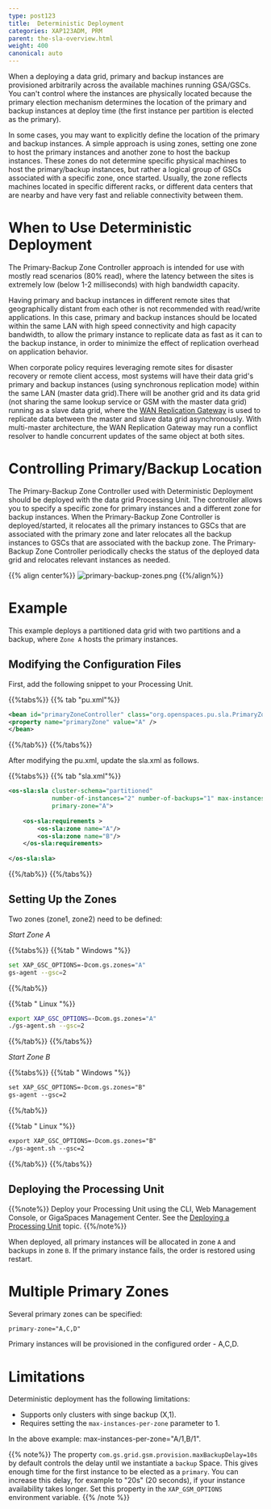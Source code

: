 ```yaml
---
type: post123
title:  Deterministic Deployment
categories: XAP123ADM, PRM
parent: the-sla-overview.html
weight: 400
canonical: auto
---
```



When a deploying a data grid, primary and backup instances are provisioned arbitrarily across the available machines running GSA/GSCs. You can't control where the instances are physically located because the primary election mechanism determines the location of the primary and backup instances at deploy time (the first instance per partition is elected as the primary).

In some cases, you may want to explicitly define the location of the primary and backup instances. A simple approach is using zones, setting one zone to host the primary instances and another zone to host the backup instances. These zones do not determine specific physical machines to host the primary/backup instances, but rather a logical group of GSCs associated with a specific zone, once started. Usually, the zone reflects machines located in specific different racks, or different data centers that are nearby and have very fast and reliable connectivity between them.

# When to Use Deterministic Deployment

The Primary-Backup Zone Controller approach is intended for use with  mostly read scenarios (80% read), where the latency between the sites is extremely low (below 1-2 milliseconds) with high bandwidth capacity.

Having primary and backup instances in different remote sites that geographically distant from each other is not recommended with read/write applications. In this case, primary and backup instances should be located within the same LAN with high speed connectivity and high capacity bandwidth, to allow the primary instance to replicate data as fast as it can to the backup instance, in order to minimize the effect of replication overhead on application behavior.

When corporate policy requires leveraging remote sites for disaster recovery or remote client access, most systems will have their data grid's primary and backup instances (using synchronous replication mode) within the same LAN (master data grid).There will be another grid and its data grid (not sharing the same lookup service or GSM with the master data grid) running as a slave data grid, where the [WAN Replication Gateway](/sbp/wan-replication-gateway.html) is used to replicate data between the master and slave data grid asynchronously. With multi-master architecture, the WAN Replication Gateway may run a conflict resolver to handle concurrent updates of the same object at both sites.

# Controlling Primary/Backup Location

The Primary-Backup Zone Controller used with Deterministic Deployment should be deployed with the data grid Processing Unit. The controller allows you to specify a specific zone for primary instances and a different zone for backup instances. When the Primary-Backup Zone Controller is deployed/started, it relocates all the primary instances to GSCs that are associated with the primary zone and later relocates all the backup instances to GSCs that are associated with the backup zone. The Primary-Backup Zone Controller periodically checks the status of the deployed data grid and relocates relevant instances as needed.

{{% align center%}}
![primary-backup-zones.png](/attachment_files/admin/primary-backup-zones.png)
{{%/align%}}

# Example

This example deploys a partitioned data grid with two partitions and a backup, where `Zone A` hosts the primary instances.

## Modifying the Configuration Files

First, add the following snippet to your Processing Unit.

{{%tabs%}}
{{% tab "pu.xml"%}}
```xml
<bean id="primaryZoneController" class="org.openspaces.pu.sla.PrimaryZoneController" >
<property name="primaryZone" value="A" />
</bean>

```
{{%/tab%}}
{{%/tabs%}}

After modifying the pu.xml, update the sla.xml as follows.

{{%tabs%}}
{{% tab "sla.xml"%}}
```xml
<os-sla:sla cluster-schema="partitioned"
            number-of-instances="2" number-of-backups="1" max-instances-per-zone="A/1,B/1"
            primary-zone="A">
            
    <os-sla:requirements >
        <os-sla:zone name="A"/>
        <os-sla:zone name="B"/>
    </os-sla:requirements>
    
</os-sla:sla>
```
{{%/tab%}}
{{%/tabs%}}

## Setting Up the Zones

Two zones (zone1, zone2) need to be defined:

*Start Zone A*

{{%tabs%}}
{{%tab "  Windows "%}}

```bash
set XAP_GSC_OPTIONS=-Dcom.gs.zones="A"
gs-agent --gsc=2 
```
{{%/tab%}}

{{%tab "  Linux "%}}

```bash
export XAP_GSC_OPTIONS=-Dcom.gs.zones="A"
./gs-agent.sh --gsc=2
```

{{%/tab%}}
{{%/tabs%}}

*Start Zone B*

{{%tabs%}}
{{%tab "  Windows "%}}


```xml
set XAP_GSC_OPTIONS=-Dcom.gs.zones="B"
gs-agent --gsc=2 
```
{{%/tab%}}

{{%tab "  Linux "%}}

```xml
export XAP_GSC_OPTIONS=-Dcom.gs.zones="B"
./gs-agent.sh --gsc=2
```

{{%/tab%}}
{{%/tabs%}}

## Deploying the Processing Unit

{{%note%}}
Deploy your Processing Unit using the CLI, Web Management Console, or GigaSpaces Management Center. See the [Deploying a Processing Unit](./admin-deploy-pu.html) topic.
{{%/note%}}

When deployed, all primary instances will be allocated in zone `A` and backups in zone `B`. If the primary instance fails, the order is restored using restart.

# Multiple Primary Zones

Several primary zones can be specified:


```xml
primary-zone="A,C,D"
```

Primary instances will be provisioned in the configured order - A,C,D.

# Limitations

Deterministic deployment has the following limitations:

* Supports only clusters with singe backup (X,1).
* Requires setting the `max-instances-per-zone` parameter to 1.

In the above example: max-instances-per-zone="A/1,B/1".

{{% note%}}
The property `com.gs.grid.gsm.provision.maxBackupDelay=10s` by default controls the delay until we instantiate a `backup` Space. This gives enough time for the first instance to be elected as a `primary`. You can increase this delay, for example to "20s" (20 seconds), if your instance availability takes longer. Set this property in the `XAP_GSM_OPTIONS` environment variable.
{{% /note %}}

